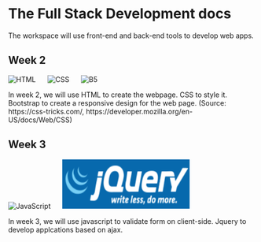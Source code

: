 # The Full Stack Development docs

The workspace will use front-end and back-end tools to develop web apps.

<h2>Week 2</h2>
<p float="left">
<img src="https://upload.wikimedia.org/wikipedia/commons/thumb/6/61/HTML5_logo_and_wordmark.svg/180px-HTML5_logo_and_wordmark.svg.png" alt="HTML" width="110" height="100"></img>
<img src="https://upload.wikimedia.org/wikipedia/commons/thumb/d/d5/CSS3_logo_and_wordmark.svg/180px-CSS3_logo_and_wordmark.svg.png" alt="CSS" width="80" height="100" style="padding-left: 20px;"></img>
<img src="https://getbootstrap.com/docs/5.3/assets/brand/bootstrap-logo-shadow.png" alt="B5" width="120" height="100" style="padding-left: 20px;"></img>
</p>
In week 2, we will use HTML to create the webpage. CSS to style it. Bootstrap to create a responsive design for the web page. (Source: https://css-tricks.com/, https://developer.mozilla.org/en-US/docs/Web/CSS)

<h2>Week 3</h3>
<p float="left">
<img src="https://upload.wikimedia.org/wikipedia/commons/thumb/6/6a/JavaScript-logo.png/800px-JavaScript-logo.png" alt="JavaScript" width="100" height="100" ></img>
<img src="week3\img\jquery.png" alt="Jquery" width="260" height="100" style="padding-left: 20px;"></img>
</p>
In week 3, we will use javascript to validate form on client-side. Jquery to develop applcations based on ajax.
